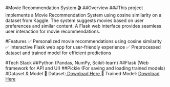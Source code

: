 #Movie Recommendation System 🎬
##Overview
###This project implements a Movie Recommendation System using cosine similarity on a dataset from Kaggle. The system suggests movies based on user preferences and similar content. A Flask web interface provides seamless user interaction for movie recommendations.

#Features
✅ Personalized movie recommendations using cosine similarity
✅ Interactive Flask web app for user-friendly experience
✅ Preprocessed dataset and trained model for efficient predictions

#Tech Stack
##Python (Pandas, NumPy, Scikit-learn)
##Flask (Web framework for API and UI)
##Pickle (For saving and loading trained models)
#Dataset & Model
📂 Dataset:[ Download Here ](https://drive.google.com/drive/folders/1FvEO0V5PdmeyxxgCWG61muLqU78z1hHX?usp=sharing)
📂 Trained Model: [Download Here](https://drive.google.com/drive/folders/1Uu1Z4v6MHPxQNhnx_A2lcpw9pSwb5zTV?usp=drive_link)
